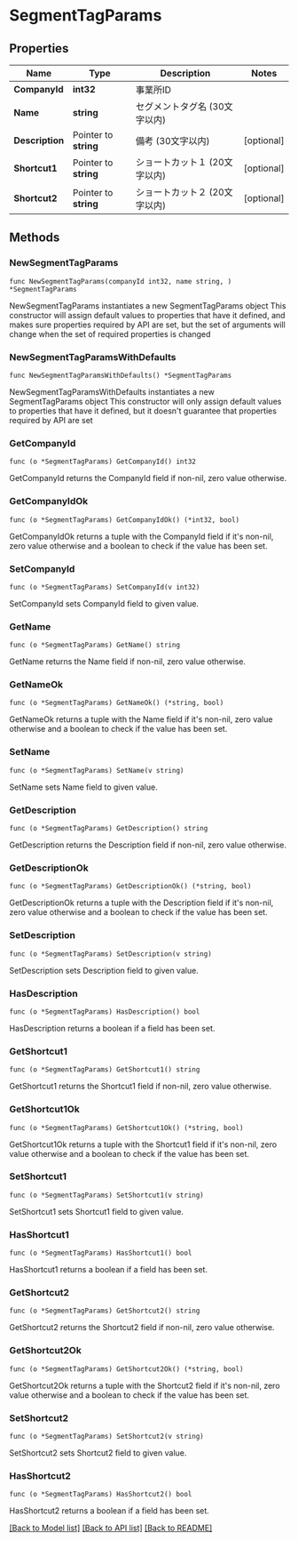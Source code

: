 # SegmentTagParams

## Properties

Name | Type | Description | Notes
------------ | ------------- | ------------- | -------------
**CompanyId** | **int32** | 事業所ID | 
**Name** | **string** | セグメントタグ名 (30文字以内) | 
**Description** | Pointer to **string** | 備考 (30文字以内) | [optional] 
**Shortcut1** | Pointer to **string** | ショートカット１ (20文字以内) | [optional] 
**Shortcut2** | Pointer to **string** | ショートカット２ (20文字以内) | [optional] 

## Methods

### NewSegmentTagParams

`func NewSegmentTagParams(companyId int32, name string, ) *SegmentTagParams`

NewSegmentTagParams instantiates a new SegmentTagParams object
This constructor will assign default values to properties that have it defined,
and makes sure properties required by API are set, but the set of arguments
will change when the set of required properties is changed

### NewSegmentTagParamsWithDefaults

`func NewSegmentTagParamsWithDefaults() *SegmentTagParams`

NewSegmentTagParamsWithDefaults instantiates a new SegmentTagParams object
This constructor will only assign default values to properties that have it defined,
but it doesn't guarantee that properties required by API are set

### GetCompanyId

`func (o *SegmentTagParams) GetCompanyId() int32`

GetCompanyId returns the CompanyId field if non-nil, zero value otherwise.

### GetCompanyIdOk

`func (o *SegmentTagParams) GetCompanyIdOk() (*int32, bool)`

GetCompanyIdOk returns a tuple with the CompanyId field if it's non-nil, zero value otherwise
and a boolean to check if the value has been set.

### SetCompanyId

`func (o *SegmentTagParams) SetCompanyId(v int32)`

SetCompanyId sets CompanyId field to given value.


### GetName

`func (o *SegmentTagParams) GetName() string`

GetName returns the Name field if non-nil, zero value otherwise.

### GetNameOk

`func (o *SegmentTagParams) GetNameOk() (*string, bool)`

GetNameOk returns a tuple with the Name field if it's non-nil, zero value otherwise
and a boolean to check if the value has been set.

### SetName

`func (o *SegmentTagParams) SetName(v string)`

SetName sets Name field to given value.


### GetDescription

`func (o *SegmentTagParams) GetDescription() string`

GetDescription returns the Description field if non-nil, zero value otherwise.

### GetDescriptionOk

`func (o *SegmentTagParams) GetDescriptionOk() (*string, bool)`

GetDescriptionOk returns a tuple with the Description field if it's non-nil, zero value otherwise
and a boolean to check if the value has been set.

### SetDescription

`func (o *SegmentTagParams) SetDescription(v string)`

SetDescription sets Description field to given value.

### HasDescription

`func (o *SegmentTagParams) HasDescription() bool`

HasDescription returns a boolean if a field has been set.

### GetShortcut1

`func (o *SegmentTagParams) GetShortcut1() string`

GetShortcut1 returns the Shortcut1 field if non-nil, zero value otherwise.

### GetShortcut1Ok

`func (o *SegmentTagParams) GetShortcut1Ok() (*string, bool)`

GetShortcut1Ok returns a tuple with the Shortcut1 field if it's non-nil, zero value otherwise
and a boolean to check if the value has been set.

### SetShortcut1

`func (o *SegmentTagParams) SetShortcut1(v string)`

SetShortcut1 sets Shortcut1 field to given value.

### HasShortcut1

`func (o *SegmentTagParams) HasShortcut1() bool`

HasShortcut1 returns a boolean if a field has been set.

### GetShortcut2

`func (o *SegmentTagParams) GetShortcut2() string`

GetShortcut2 returns the Shortcut2 field if non-nil, zero value otherwise.

### GetShortcut2Ok

`func (o *SegmentTagParams) GetShortcut2Ok() (*string, bool)`

GetShortcut2Ok returns a tuple with the Shortcut2 field if it's non-nil, zero value otherwise
and a boolean to check if the value has been set.

### SetShortcut2

`func (o *SegmentTagParams) SetShortcut2(v string)`

SetShortcut2 sets Shortcut2 field to given value.

### HasShortcut2

`func (o *SegmentTagParams) HasShortcut2() bool`

HasShortcut2 returns a boolean if a field has been set.


[[Back to Model list]](../README.md#documentation-for-models) [[Back to API list]](../README.md#documentation-for-api-endpoints) [[Back to README]](../README.md)


